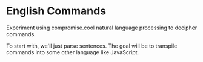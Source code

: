 # English Commands
Experiment using compromise.cool natural language processing to decipher commands.

To start with, we'll just parse sentences. The goal will be to transpile commands into some other language like JavaScript.

